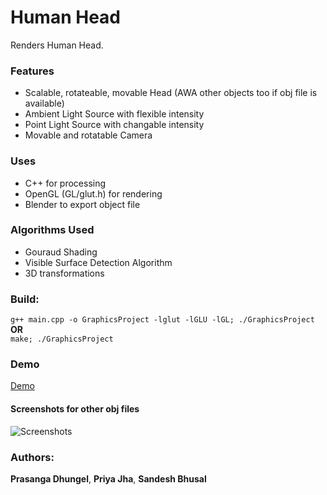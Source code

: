 # Human Head
Renders Human Head.

### Features
* Scalable, rotateable, movable Head (AWA other objects too if obj file is available)
* Ambient Light Source with flexible intensity
* Point Light Source with changable intensity
* Movable and rotatable Camera
 
### Uses
* C++ for processing
* OpenGL (GL/glut.h) for rendering
* Blender to export object file

### Algorithms Used
* Gouraud Shading
* Visible Surface Detection Algorithm
* 3D transformations

### Build:
```g++ main.cpp -o GraphicsProject -lglut -lGLU -lGL; ./GraphicsProject```<br>
**OR**<br>
```make; ./GraphicsProject```

### Demo
[Demo](https://www.youtube.com/watch?v=Bom_wCFt_CQ)

#### Screenshots for other obj files
![Screenshots](https://github.com/PrasangaDhungel/Graphics-Project/blob/master/readme/room.png)

### Authors:
**Prasanga Dhungel**, **Priya Jha**, **Sandesh Bhusal**
